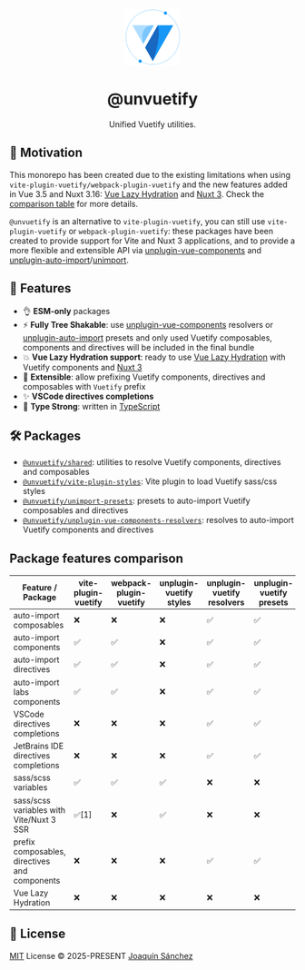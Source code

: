 <br>

<p align="center">
  <picture>
    <source media="(prefers-color-scheme: dark)" srcset="https://github.com/userquin/unvuetify-monorepo/blob/main/vuetify-logo-dark-atom.svg" height="100px" />
    <img height="100px" src="https://github.com/userquin/unvuetify-monorepo/blob/main/vuetify-logo-light-atom.svg">
  </picture>
</p>

<h1 align="center">@unvuetify</h1>

<p align="center">
Unified Vuetify utilities.
</p>

## 🚨 Motivation

This monorepo has been created due to the existing limitations when using `vite-plugin-vuetify/webpack-plugin-vuetify` and the new features added in Vue 3.5 and Nuxt 3.16: [Vue Lazy Hydration](https://blog.vuejs.org/posts/vue-3-5#lazy-hydration) and [Nuxt 3](https://nuxt.com/blog/v3-16#%EF%B8%8F-delayed-hydration-support). Check the [comparison table](#package-features-comparison) for more details.

`@unvuetify` is an alternative to `vite-plugin-vuetify`, you can still use `vite-plugin-vuetify` or `webpack-plugin-vuetify`: these packages have been created to provide support for Vite and Nuxt 3 applications, and to provide a more flexible and extensible API via [unplugin-vue-components](https://github.com/unplugin/unplugin-vue-components) and [unplugin-auto-import](https://github.com/unplugin/unplugin-auto-import)/[unimport](https://github.com/unjs/unimport).

## 🚀 Features

- 👌 **ESM-only** packages
- ⚡ **Fully Tree Shakable**: use [unplugin-vue-components](https://github.com/unplugin/unplugin-vue-components) resolvers or [unplugin-auto-import](https://github.com/unplugin/unplugin-auto-import) presets and only used Vuetify composables, components and directives will be included in the final bundle
- 💥 **Vue Lazy Hydration support**: ready to use [Vue Lazy Hydration](https://blog.vuejs.org/posts/vue-3-5#lazy-hydration) with Vuetify components and [Nuxt 3](https://nuxt.com/blog/v3-16#%EF%B8%8F-delayed-hydration-support)
- 🔌 **Extensible**: allow prefixing Vuetify components, directives and composables with `Vuetify` prefix 
- ✨ **VSCode directives completions**
- 🦾 **Type Strong**: written in [TypeScript](https://www.typescriptlang.org/)

## 🛠️ Packages

- [`@unvuetify/shared`](./packages/shared): utilities to resolve Vuetify components, directives and composables
- [`@unvuetify/vite-plugin-styles`](./packages/styles-plugin): Vite plugin to load Vuetify sass/css styles
- [`@unvuetify/unimport-presets`](./packages/unimport-presets): presets to auto-import Vuetify composables and directives
- [`@unvuetify/unplugin-vue-components-resolvers`](./packages/unplugin-vue-components-resolvers): resolves to auto-import Vuetify components and directives

## Package features comparison

Feature / Package | vite-plugin-vuetify          | webpack-plugin-vuetify | unplugin-vuetify styles | unplugin-vuetify resolvers | unplugin-vuetify presets | vuetify-nuxt-module |
----------------|------------------------------|------------------------|------------------------|------------------------|------------------------|------------------
auto-import composables | ❌                            | ❌                      | ❌                      | ✅                      | ✅                      | ✅
auto-import components | ✅                            | ✅                      | ❌                      | ✅                      | ✅                      | ✅
auto-import directives | ✅                            | ✅                      | ❌                      | ✅                      | ✅                      | ✅
auto-import labs components | ✅                            | ✅                      | ❌                      | ✅                      | ✅                      | ✅
VSCode directives completions | ❌                            | ❌                      | ❌                      | ✅                      | ✅                      | ✅
JetBrains IDE directives completions | ❌                            | ❌                      | ❌                      | ✅                      | ✅                      | ✅
sass/scss variables | ✅                            | ✅                      | ✅                      | ❌                      | ❌                      | ✅
sass/scss variables with Vite/Nuxt 3 SSR | ✅[1] | ❌                      | ✅                      | ❌                      | ❌                      | ✅
prefix composables, directives and components | ❌                            | ❌                      | ❌                      | ✅                      | ✅                      | ✅
Vue Lazy Hydration | ❌                            | ❌                      | ❌                      | ❌                      | ❌                      | ✅

[^1]: will work, but we can get some warning about missing sources.

## 📄 License

[MIT](./LICENSE) License &copy; 2025-PRESENT [Joaquín Sánchez](https://github.com/userquin)
